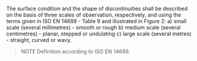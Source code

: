 The surface condition and the shape of discontinuities shall be described on the basis of three scales of observation, respectively, and using the terms given in ISO EN 14689 - Table 9 and illustrated in Figure 2: 
a) small scale (several millimetres) - smooth or rough 
b) medium scale (several centimetres) - planar, stepped or undulating 
c) large scale (several metres) - straight, curved or wavy. 

>NOTE&nbsp;Definition according to ISO EN 14689.
